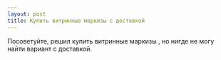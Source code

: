 ```yaml
---
layout: post 
title: Купить витринные маркизы с доставкой 
--- 
```

Посоветуйте, решил купить витринные маркизы , но нигде не могу найти вариант с доставкой.